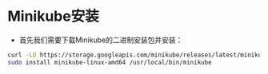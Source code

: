 # Minikube安装
- 首先我们需要下载Minikube的二进制安装包并安装：

```bash
curl -LO https://storage.googleapis.com/minikube/releases/latest/minikube-linux-amd64
sudo install minikube-linux-amd64 /usr/local/bin/minikube
```